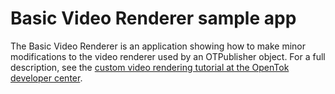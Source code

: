 Basic Video Renderer sample app
===========================

The Basic Video Renderer is an application showing how to make minor modifications to the video renderer used by an OTPublisher object. For a full description, see the [custom video rendering tutorial at the
OpenTok developer center](https://tokbox.com/developer/tutorials/ios/custom-video-rendering/).
